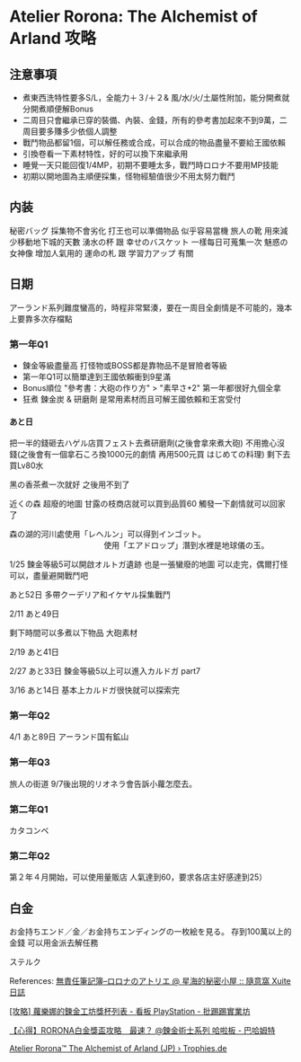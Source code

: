 # Atelier Rorona: The Alchemist of Arland 攻略

## 注意事項
  * 煮東西洗特性要多S/L，全能力＋３/＋２& 風/水/火/土屬性附加，能分開煮就分開煮順便解Bonus
  * 二周目只會繼承已穿的裝備、內裝、金錢，所有的參考書加起來不到9萬，二周目要多賺多少依個人調整
  * 戰鬥物品都留1個，可以解任務或合成，可以合成的物品盡量不要給王國依賴
  *	引換卷看一下素材特性，好的可以換下來繼承用
  * 睡覺一天只能回復1/4MP，初期不要睡太多，戰鬥時ロロナ不要用MP技能 
  * 初期以開地圖為主順便採集，怪物經驗值很少不用太努力戰鬥


## 内装 
秘密バッグ 採集物不會劣化 打王也可以準備物品 似乎容易當機
旅人の靴 用來減少移動地下城的天數
湧水の杯 跟 幸せのバスケット 一樣每日可蒐集一次
魅惑の女神像 增加人氣用的
運命の札 跟 学習力アップ 有關


## 日期
アーランド系列難度蠻高的，時程非常緊湊，要在一周目全劇情是不可能的，幾本上要靠多次存檔點


### 第一年Q1
  * 鍊金等級盡量高 打怪物或BOSS都是靠物品不是冒險者等級
  * 第一年Q1可以簡單達到王國依賴衝到9星滿
  * Bonus順位 "參考書：大砲の作り方" > "素早さ+2" 第一年都很好九個全拿
  * 狂煮 鍊金炭 & 研磨劑 是常用素材而且可解王國依賴和王宮受付


#### あと日

把一半的錢砸去ハゲル店買フェスト去煮研磨劑(之後會拿來煮大砲)
不用擔心沒錢(之後會有一個拿石ころ換1000元的劇情 再用500元買 はじめての料理)
剩下去買Lv80水

黑の香茶煮一次就好 之後用不到了


近くの森 超廢的地圖 
甘露の枝商店就可以買到品質60
觸發一下劇情就可以回家了

森の湖的河川處使用「レヘルン」可以得到インゴット。
　　　　　　　　　　　　使用「エアドロップ」潛到水裡是地球儀の玉。


1/25 鍊金等級5可以開啟オルトガ遺跡
也是一張蠻廢的地圖 
可以走完，偶爾打怪可以，盡量避開戰鬥吧


あと52日
多帶クーデリア和イケヤル採集戰鬥


2/11 あと49日

剩下時間可以多煮以下物品 
大砲素材

2/19 あと41日


2/27 あと33日
鍊金等級5以上可以進入カルドガ
part7


3/16 あと14日
基本上カルドガ很快就可以探索完



### 第一年Q2
4/1 あと89日 アーランド国有鉱山

### 第一年Q3
旅人の街道 9/7後出現的リオネラ會告訴小蘿怎麼去。



### 第二年Q1
カタコンベ

### 第二年Q2
第２年４月開始，可以使用量販店 人氣達到60，要求各店主好感達到25）

## 白金

お金持ちエンド／金／お金持ちエンディングの一枚絵を見る。 
 存到100萬以上的金錢 可以用金派去解任務

ステルク






References: 
[無責任筆記簿–ロロナのアトリエ @ 星海的秘密小屋 :: 隨意窩 Xuite日誌](http://blog.xuite.net/ragunight/albelfunnyworld/40943299-%E7%84%A1%E8%B2%AC%E4%BB%BB%E7%AD%86%E8%A8%98%E7%B0%BF%E2%80%93%E3%83%AD%E3%83%AD%E3%83%8A%E3%81%AE%E3%82%A2%E3%83%88%E3%83%AA%E3%82%A8)

[[攻略] 蘿樂娜的鍊金工坊獎杯列表 - 看板 PlayStation - 批踢踢實業坊](https://www.ptt.cc/bbs/PlayStation/M.1273766527.A.426.html)

[【心得】RORONA白金獎盃攻略　最速？ @鍊金術士系列 哈啦板 - 巴哈姆特](https://forum.gamer.com.tw/C.php?bsn=838&snA=1795)

[Atelier Rorona™ The Alchemist of Arland (JP) › Trophies.de](https://www.trophies.de/trophaeen/atelier-rorona-the-alchemist-of-arland-jp-29403.html)